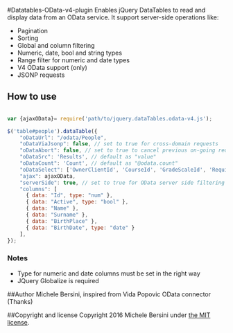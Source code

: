 #Datatables-OData-v4-plugin
Enables jQuery DataTables to read and display data from an OData service.
It support server-side operations like:
* Pagination
* Sorting
* Global and column filtering
* Numeric, date, bool and string types
* Range filter for numeric and date types
* V4 OData support (only)
* JSONP requests

## How to use

```javascript

var {ajaxOData}= require('path/to/jquery.dataTables.odata-v4.js');

$('table#people').dataTable({
    "oDataUrl": "/odata/People",
  	"oDataViaJsonp": false,	// set to true for cross-domain requests
    "oDataAbort": false, // set to true to cancel previous on-going request
    "oDataSrc": 'Results', // default as "value"
    "oDataCount": 'Count', // default as "@odata.count"
    "oDataSelect": ['OwnerClientId', 'CourseId', 'GradeScaleId', 'RequiredSubjectId'], // additional columns to load
    "ajax": ajaxOData,
    "serverSide": true, // set to true for OData server side filtering and sorting 
    "columns": [
      { data: "Id", type: "num" },
      { data: "Active", type: "bool" },
      { data: "Name" },
      { data: "Surname" },
      { data: "BirthPlace" },
      { data: "BirthDate", type: "date" }
  	],
});
```

### Notes
* Type for numeric and date columns must be set in the right way
* JQuery Globalize is required

##Author
Michele Bersini, inspired from Vida Popovic OData connector (Thanks)

##Copyright and license
Copyright 2016 Michele Bersini under [the MIT license](https://opensource.org/licenses/MIT).
